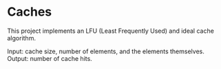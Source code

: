 # Caches
This project implements an LFU (Least Frequently Used) and ideal cache algorithm.

Input: cache size, number of elements, and the elements themselves.
Output: number of cache hits.

